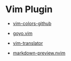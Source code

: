 # Vim Plugin

- [vim-colors-github](https://github.com/cormacrelf/vim-colors-github)

- [goyo.vim](https://github.com/junegunn/goyo.vim)

- [vim-translator](https://github.com/maksimr/vim-translator)

- [markdown-preview.nvim](https://github.com/iamcco/markdown-preview.nvim)
